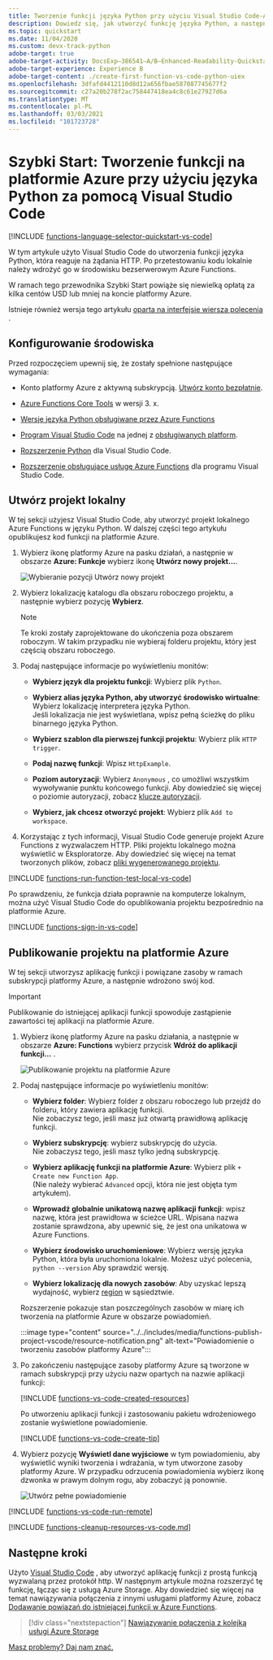 ```yaml
---
title: Tworzenie funkcji języka Python przy użyciu Visual Studio Code-Azure Functions
description: Dowiedz się, jak utworzyć funkcję języka Python, a następnie opublikować projekt lokalny do hostingu bezserwerowego w Azure Functions przy użyciu rozszerzenia Azure Functions w Visual Studio Code.
ms.topic: quickstart
ms.date: 11/04/2020
ms.custom: devx-track-python
adobe-target: true
adobe-target-activity: DocsExp–386541–A/B–Enhanced-Readability-Quickstarts–2.19.2021
adobe-target-experience: Experience B
adobe-target-content: ./create-first-function-vs-code-python-uiex
ms.openlocfilehash: 3dfafd4412110d8d12a656fbae587087745677f2
ms.sourcegitcommit: c27a20b278f2ac758447418ea4c8c61e27927d6a
ms.translationtype: MT
ms.contentlocale: pl-PL
ms.lasthandoff: 03/03/2021
ms.locfileid: "101723728"
---
```

# <a name="quickstart-create-a-function-in-azure-with-python-using-visual-studio-code"></a>Szybki Start: Tworzenie funkcji na platformie Azure przy użyciu języka Python za pomocą Visual Studio Code

[!INCLUDE [functions-language-selector-quickstart-vs-code](../../includes/functions-language-selector-quickstart-vs-code.md)]

W tym artykule użyto Visual Studio Code do utworzenia funkcji języka Python, która reaguje na żądania HTTP. Po przetestowaniu kodu lokalnie należy wdrożyć go w środowisku bezserwerowym Azure Functions.

W ramach tego przewodnika Szybki Start powiąże się niewielką opłatą za kilka centów USD lub mniej na koncie platformy Azure.

Istnieje również wersja tego artykułu [oparta na interfejsie wiersza polecenia](create-first-function-cli-python.md) .

## <a name="configure-your-environment"></a>Konfigurowanie środowiska

Przed rozpoczęciem upewnij się, że zostały spełnione następujące wymagania:

+ Konto platformy Azure z aktywną subskrypcją. [Utwórz konto bezpłatnie](https://azure.microsoft.com/free/?ref=microsoft.com&utm_source=microsoft.com&utm_medium=docs&utm_campaign=visualstudio).

+ [Azure Functions Core Tools](functions-run-local.md#install-the-azure-functions-core-tools) w wersji 3. x.

+ [Wersje języka Python obsługiwane przez Azure Functions](supported-languages.md#languages-by-runtime-version)

+ [Program Visual Studio Code](https://code.visualstudio.com/) na jednej z [obsługiwanych platform](https://code.visualstudio.com/docs/supporting/requirements#_platforms).

+ [Rozszerzenie Python](https://marketplace.visualstudio.com/items?itemName=ms-python.python) dla Visual Studio Code.  

+ [Rozszerzenie obsługujące usługę Azure Functions](https://marketplace.visualstudio.com/items?itemName=ms-azuretools.vscode-azurefunctions) dla programu Visual Studio Code.

## <a name="create-your-local-project"></a><a name="create-an-azure-functions-project"></a>Utwórz projekt lokalny

W tej sekcji użyjesz Visual Studio Code, aby utworzyć projekt lokalnego Azure Functions w języku Python. W dalszej części tego artykułu opublikujesz kod funkcji na platformie Azure.

1. Wybierz ikonę platformy Azure na pasku działań, a następnie w obszarze **Azure: Funkcje** wybierz ikonę **Utwórz nowy projekt...**.

    ![Wybieranie pozycji Utwórz nowy projekt](./media/functions-create-first-function-vs-code/create-new-project.png)

1. Wybierz lokalizację katalogu dla obszaru roboczego projektu, a następnie wybierz pozycję **Wybierz**.

    > [!NOTE]
    > Te kroki zostały zaprojektowane do ukończenia poza obszarem roboczym. W takim przypadku nie wybieraj folderu projektu, który jest częścią obszaru roboczego.

1. Podaj następujące informacje po wyświetleniu monitów:

    + **Wybierz język dla projektu funkcji**: Wybierz plik `Python`.

    + **Wybierz alias języka Python, aby utworzyć środowisko wirtualne**: Wybierz lokalizację interpretera języka Python.  
    Jeśli lokalizacja nie jest wyświetlana, wpisz pełną ścieżkę do pliku binarnego języka Python.  

    + **Wybierz szablon dla pierwszej funkcji projektu**: Wybierz plik `HTTP trigger`.

    + **Podaj nazwę funkcji**: Wpisz `HttpExample`.

    + **Poziom autoryzacji**: Wybierz `Anonymous` , co umożliwi wszystkim wywoływanie punktu końcowego funkcji. Aby dowiedzieć się więcej o poziomie autoryzacji, zobacz [klucze autoryzacji](functions-bindings-http-webhook-trigger.md#authorization-keys).

    + **Wybierz, jak chcesz otworzyć projekt**: Wybierz plik `Add to workspace`.

1. Korzystając z tych informacji, Visual Studio Code generuje projekt Azure Functions z wyzwalaczem HTTP. Pliki projektu lokalnego można wyświetlić w Eksploratorze. Aby dowiedzieć się więcej na temat tworzonych plików, zobacz [pliki wygenerowanego projektu](functions-develop-vs-code.md#generated-project-files).

[!INCLUDE [functions-run-function-test-local-vs-code](../../includes/functions-run-function-test-local-vs-code.md)]

Po sprawdzeniu, że funkcja działa poprawnie na komputerze lokalnym, można użyć Visual Studio Code do opublikowania projektu bezpośrednio na platformie Azure.

[!INCLUDE [functions-sign-in-vs-code](../../includes/functions-sign-in-vs-code.md)]

## <a name="publish-the-project-to-azure"></a>Publikowanie projektu na platformie Azure

W tej sekcji utworzysz aplikację funkcji i powiązane zasoby w ramach subskrypcji platformy Azure, a następnie wdrożono swój kod. 

> [!IMPORTANT]
> Publikowanie do istniejącej aplikacji funkcji spowoduje zastąpienie zawartości tej aplikacji na platformie Azure. 

1. Wybierz ikonę platformy Azure na pasku działania, a następnie w obszarze **Azure: Functions** wybierz przycisk **Wdróż do aplikacji funkcji...** .

    ![Publikowanie projektu na platformie Azure](../../includes/media/functions-publish-project-vscode/function-app-publish-project.png)

1. Podaj następujące informacje po wyświetleniu monitów:

    + **Wybierz folder**: Wybierz folder z obszaru roboczego lub przejdź do folderu, który zawiera aplikację funkcji.   
    Nie zobaczysz tego, jeśli masz już otwartą prawidłową aplikację funkcji.

    + **Wybierz subskrypcję**: wybierz subskrypcję do użycia.  
    Nie zobaczysz tego, jeśli masz tylko jedną subskrypcję.

    + **Wybierz aplikację funkcji na platformie Azure**: Wybierz plik `+ Create new Function App`.  
    (Nie należy wybierać `Advanced` opcji, która nie jest objęta tym artykułem).

    + **Wprowadź globalnie unikatową nazwę aplikacji funkcji**: wpisz nazwę, która jest prawidłowa w ścieżce URL. Wpisana nazwa zostanie sprawdzona, aby upewnić się, że jest ona unikatowa w Azure Functions. 

    + **Wybierz środowisko uruchomieniowe**: Wybierz wersję języka Python, która była uruchomiona lokalnie. Możesz użyć polecenia, `python --version` Aby sprawdzić wersję.

    + **Wybierz lokalizację dla nowych zasobów**: Aby uzyskać lepszą wydajność, wybierz [region](https://azure.microsoft.com/regions/) w sąsiedztwie.

    Rozszerzenie pokazuje stan poszczególnych zasobów w miarę ich tworzenia na platformie Azure w obszarze powiadomień.

    :::image type="content" source="../../includes/media/functions-publish-project-vscode/resource-notification.png" alt-text="Powiadomienie o tworzeniu zasobów platformy Azure":::

1. Po zakończeniu następujące zasoby platformy Azure są tworzone w ramach subskrypcji przy użyciu nazw opartych na nazwie aplikacji funkcji:

    [!INCLUDE [functions-vs-code-created-resources](../../includes/functions-vs-code-created-resources.md)]

    Po utworzeniu aplikacji funkcji i zastosowaniu pakietu wdrożeniowego zostanie wyświetlone powiadomienie. 

    [!INCLUDE [functions-vs-code-create-tip](../../includes/functions-vs-code-create-tip.md)]

4. Wybierz pozycję **Wyświetl dane wyjściowe** w tym powiadomieniu, aby wyświetlić wyniki tworzenia i wdrażania, w tym utworzone zasoby platformy Azure. W przypadku odrzucenia powiadomienia wybierz ikonę dzwonka w prawym dolnym rogu, aby zobaczyć ją ponownie.

    ![Utwórz pełne powiadomienie](./media/functions-create-first-function-vs-code/function-create-notifications.png)

[!INCLUDE [functions-vs-code-run-remote](../../includes/functions-vs-code-run-remote.md)]

[!INCLUDE [functions-cleanup-resources-vs-code.md](../../includes/functions-cleanup-resources-vs-code.md)]

## <a name="next-steps"></a>Następne kroki

Użyto [Visual Studio Code](functions-develop-vs-code.md?tabs=python) , aby utworzyć aplikację funkcji z prostą funkcją wyzwalaną przez protokół http. W następnym artykule można rozszerzyć tę funkcję, łącząc się z usługą Azure Storage. Aby dowiedzieć się więcej na temat nawiązywania połączenia z innymi usługami platformy Azure, zobacz [Dodawanie powiązań do istniejącej funkcji w Azure Functions](add-bindings-existing-function.md?tabs=python). 

> [!div class="nextstepaction"]
> [Nawiązywanie połączenia z kolejką usługi Azure Storage](functions-add-output-binding-storage-queue-vs-code.md?pivots=programming-language-python)

[Masz problemy? Daj nam znać.](https://aka.ms/python-functions-qs-survey)

[Azure Functions Core Tools]: functions-run-local.md
[Azure Functions extension for Visual Studio Code]: https://marketplace.visualstudio.com/items?itemName=ms-azuretools.vscode-azurefunctions
